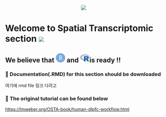 <div id="header" align="center">
  <img src="https://media.giphy.com/media/heIX5HfWgEYlW/giphy.gif" width="300"/>
</div>

<h1>
  Welcome to Spatial Transcriptomic section 
  <img src="https://media.giphy.com/media/hvRJCLFzcasrR4ia7z/giphy.gif" width="30px"/>
</h1>

## We believe that <img src="https://github.com/devicons/devicon/blob/master/icons/rstudio/rstudio-original.svg" title="Rstudio" alt="Rstudio" width="30" height="30"/> and  <img src="https://github.com/devicons/devicon/blob/master/icons/r/r-original.svg" title="R" alt="R" width="30" height="30"/>is ready !!

### :open_book: Documentation(.RMD) for this section should be downloaded
여기에 rmd file 링크 다려고
### :open_book: The original tutorial can be found below
https://lmweber.org/OSTA-book/human-dlpfc-workflow.html
